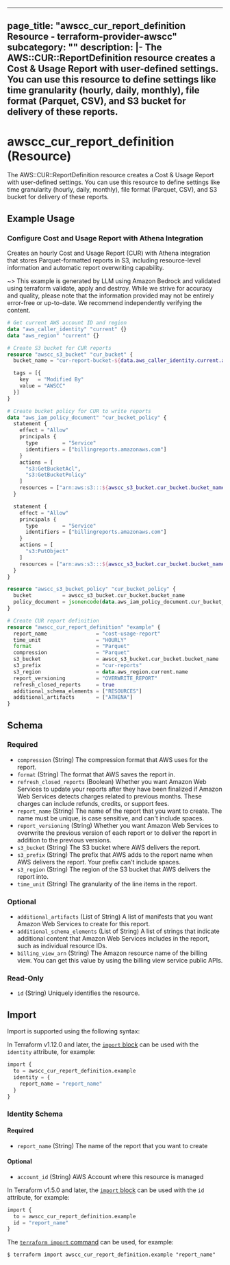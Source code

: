 
---
page_title: "awscc_cur_report_definition Resource - terraform-provider-awscc"
subcategory: ""
description: |-
  The AWS::CUR::ReportDefinition resource creates a Cost & Usage Report with user-defined settings. You can use this resource to define settings like time granularity (hourly, daily, monthly), file format (Parquet, CSV), and S3 bucket for delivery of these reports.
---

# awscc_cur_report_definition (Resource)

The AWS::CUR::ReportDefinition resource creates a Cost & Usage Report with user-defined settings. You can use this resource to define settings like time granularity (hourly, daily, monthly), file format (Parquet, CSV), and S3 bucket for delivery of these reports.

## Example Usage

### Configure Cost and Usage Report with Athena Integration

Creates an hourly Cost and Usage Report (CUR) with Athena integration that stores Parquet-formatted reports in S3, including resource-level information and automatic report overwriting capability.

~> This example is generated by LLM using Amazon Bedrock and validated using terraform validate, apply and destroy. While we strive for accuracy and quality, please note that the information provided may not be entirely error-free or up-to-date. We recommend independently verifying the content.

```terraform
# Get current AWS account ID and region
data "aws_caller_identity" "current" {}
data "aws_region" "current" {}

# Create S3 bucket for CUR reports
resource "awscc_s3_bucket" "cur_bucket" {
  bucket_name = "cur-report-bucket-${data.aws_caller_identity.current.account_id}"

  tags = [{
    key   = "Modified By"
    value = "AWSCC"
  }]
}

# Create bucket policy for CUR to write reports
data "aws_iam_policy_document" "cur_bucket_policy" {
  statement {
    effect = "Allow"
    principals {
      type        = "Service"
      identifiers = ["billingreports.amazonaws.com"]
    }
    actions = [
      "s3:GetBucketAcl",
      "s3:GetBucketPolicy"
    ]
    resources = ["arn:aws:s3:::${awscc_s3_bucket.cur_bucket.bucket_name}"]
  }

  statement {
    effect = "Allow"
    principals {
      type        = "Service"
      identifiers = ["billingreports.amazonaws.com"]
    }
    actions = [
      "s3:PutObject"
    ]
    resources = ["arn:aws:s3:::${awscc_s3_bucket.cur_bucket.bucket_name}/*"]
  }
}

resource "awscc_s3_bucket_policy" "cur_bucket_policy" {
  bucket          = awscc_s3_bucket.cur_bucket.bucket_name
  policy_document = jsonencode(data.aws_iam_policy_document.cur_bucket_policy.json)
}

# Create CUR report definition
resource "awscc_cur_report_definition" "example" {
  report_name                = "cost-usage-report"
  time_unit                  = "HOURLY"
  format                     = "Parquet"
  compression                = "Parquet"
  s3_bucket                  = awscc_s3_bucket.cur_bucket.bucket_name
  s3_prefix                  = "cur-reports"
  s3_region                  = data.aws_region.current.name
  report_versioning          = "OVERWRITE_REPORT"
  refresh_closed_reports     = true
  additional_schema_elements = ["RESOURCES"]
  additional_artifacts       = ["ATHENA"]
}
```

<!-- schema generated by tfplugindocs -->
## Schema

### Required

- `compression` (String) The compression format that AWS uses for the report.
- `format` (String) The format that AWS saves the report in.
- `refresh_closed_reports` (Boolean) Whether you want Amazon Web Services to update your reports after they have been finalized if Amazon Web Services detects charges related to previous months. These charges can include refunds, credits, or support fees.
- `report_name` (String) The name of the report that you want to create. The name must be unique, is case sensitive, and can't include spaces.
- `report_versioning` (String) Whether you want Amazon Web Services to overwrite the previous version of each report or to deliver the report in addition to the previous versions.
- `s3_bucket` (String) The S3 bucket where AWS delivers the report.
- `s3_prefix` (String) The prefix that AWS adds to the report name when AWS delivers the report. Your prefix can't include spaces.
- `s3_region` (String) The region of the S3 bucket that AWS delivers the report into.
- `time_unit` (String) The granularity of the line items in the report.

### Optional

- `additional_artifacts` (List of String) A list of manifests that you want Amazon Web Services to create for this report.
- `additional_schema_elements` (List of String) A list of strings that indicate additional content that Amazon Web Services includes in the report, such as individual resource IDs.
- `billing_view_arn` (String) The Amazon resource name of the billing view. You can get this value by using the billing view service public APIs.

### Read-Only

- `id` (String) Uniquely identifies the resource.

## Import

Import is supported using the following syntax:

In Terraform v1.12.0 and later, the [`import` block](https://developer.hashicorp.com/terraform/language/import) can be used with the `identity` attribute, for example:

```terraform
import {
  to = awscc_cur_report_definition.example
  identity = {
    report_name = "report_name"
  }
}
```

<!-- schema generated by tfplugindocs -->
### Identity Schema

#### Required

- `report_name` (String) The name of the report that you want to create

#### Optional

- `account_id` (String) AWS Account where this resource is managed

In Terraform v1.5.0 and later, the [`import` block](https://developer.hashicorp.com/terraform/language/import) can be used with the `id` attribute, for example:

```terraform
import {
  to = awscc_cur_report_definition.example
  id = "report_name"
}
```

The [`terraform import` command](https://developer.hashicorp.com/terraform/cli/commands/import) can be used, for example:

```shell
$ terraform import awscc_cur_report_definition.example "report_name"
```
